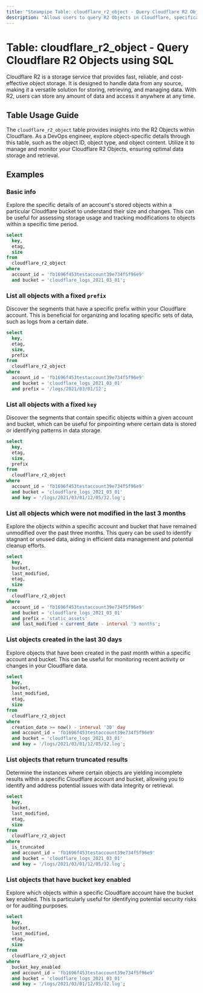 ```yaml
---
title: "Steampipe Table: cloudflare_r2_object - Query Cloudflare R2 Objects using SQL"
description: "Allows users to query R2 Objects in Cloudflare, specifically providing insights into object details such as object ID, object type, and object content."
---
```


# Table: cloudflare_r2_object - Query Cloudflare R2 Objects using SQL

Cloudflare R2 is a storage service that provides fast, reliable, and cost-effective object storage. It is designed to handle data from any source, making it a versatile solution for storing, retrieving, and managing data. With R2, users can store any amount of data and access it anywhere at any time.

## Table Usage Guide

The `cloudflare_r2_object` table provides insights into the R2 Objects within Cloudflare. As a DevOps engineer, explore object-specific details through this table, such as the object ID, object type, and object content. Utilize it to manage and monitor your Cloudflare R2 Objects, ensuring optimal data storage and retrieval.

## Examples

### Basic info
Explore the specific details of an account's stored objects within a particular Cloudflare bucket to understand their size and changes. This can be useful for assessing storage usage and tracking modifications to objects within a specific time period.

```sql
select
  key,
  etag,
  size
from
  cloudflare_r2_object
where
  account_id = 'fb1696f453testaccount39e734f5f96e9'
  and bucket = 'cloudflare_logs_2021_03_01';
```

### List all objects with a fixed `prefix`
Discover the segments that have a specific prefix within your Cloudflare account. This is beneficial for organizing and locating specific sets of data, such as logs from a certain date.

```sql
select
  key,
  etag,
  size,
  prefix
from
  cloudflare_r2_object
where
  account_id = 'fb1696f453testaccount39e734f5f96e9'
  and bucket = 'cloudflare_logs_2021_03_01'
  and prefix = '/logs/2021/03/01/12';
```

### List all objects with a fixed `key`
Discover the segments that contain specific objects within a given account and bucket, which can be useful for pinpointing where certain data is stored or identifying patterns in data storage.

```sql
select
  key,
  etag,
  size,
  prefix
from
  cloudflare_r2_object
where
  account_id = 'fb1696f453testaccount39e734f5f96e9'
  and bucket = 'cloudflare_logs_2021_03_01'
  and key = '/logs/2021/03/01/12/05/32.log';
```

### List all objects which were not modified in the last 3 months
Explore the objects within a specific account and bucket that have remained unmodified over the past three months. This query can be used to identify stagnant or unused data, aiding in efficient data management and potential cleanup efforts.

```sql
select
  key,
  bucket,
  last_modified,
  etag,
  size
from
  cloudflare_r2_object
where
  account_id = 'fb1696f453testaccount39e734f5f96e9'
  and bucket = 'cloudflare_logs_2021_03_01'
  and prefix = 'static_assets'
  and last_modified < current_date - interval '3 months';
```

### List objects created in the last 30 days
Explore objects that have been created in the past month within a specific account and bucket. This can be useful for monitoring recent activity or changes in your Cloudflare data.

```sql
select
  key,
  bucket,
  last_modified,
  etag,
  size
from
  cloudflare_r2_object
where
  creation_date >= now() - interval '30' day
  and account_id = 'fb1696f453testaccount39e734f5f96e9'
  and bucket = 'cloudflare_logs_2021_03_01'
  and key = '/logs/2021/03/01/12/05/32.log';
```

### List objects that return truncated results
Determine the instances where certain objects are yielding incomplete results within a specific Cloudflare account and bucket, allowing you to identify and address potential issues with data integrity or retrieval.

```sql
select
  key,
  bucket,
  last_modified,
  etag,
  size
from
  cloudflare_r2_object
where
  is_truncated
  and account_id = 'fb1696f453testaccount39e734f5f96e9'
  and bucket = 'cloudflare_logs_2021_03_01'
  and key = '/logs/2021/03/01/12/05/32.log';
```

### List objects that have bucket key enabled
Explore which objects within a specific Cloudflare account have the bucket key enabled. This is particularly useful for identifying potential security risks or for auditing purposes.

```sql
select
  key,
  bucket,
  last_modified,
  etag,
  size
from
  cloudflare_r2_object
where
  bucket_key_enabled
  and account_id = 'fb1696f453testaccount39e734f5f96e9'
  and bucket = 'cloudflare_logs_2021_03_01'
  and key = '/logs/2021/03/01/12/05/32.log';
```